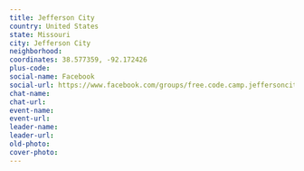 ```yaml
---
title: Jefferson City
country: United States
state: Missouri
city: Jefferson City
neighborhood: 
coordinates: 38.577359, -92.172426
plus-code:
social-name: Facebook
social-url: https://www.facebook.com/groups/free.code.camp.jeffersoncity
chat-name:
chat-url:
event-name:
event-url:
leader-name:
leader-url:
old-photo: 
cover-photo:
---
```

